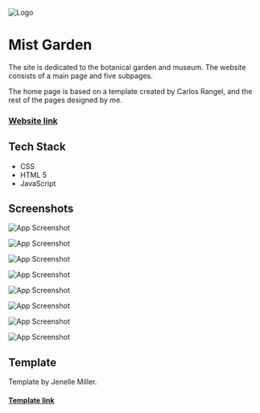 ![Logo](https://scontent-waw1-1.xx.fbcdn.net/v/t1.15752-9/363495605_185781284496227_6907791768945726318_n.png?_nc_cat=107&ccb=1-7&_nc_sid=ae9488&_nc_ohc=Dv0jCBBam6oAX-x-nNd&_nc_ht=scontent-waw1-1.xx&oh=03_AdTWWUkcRSIwY65j0NieNQQoIQnlhRhT2u7zacqNj214wQ&oe=64EB4460)

# Mist Garden

The site is dedicated to the botanical garden and museum. The website consists of a main page and five subpages.

The home page is based on a template created by
Carlos Rangel, and the rest of the pages designed by me.
### [Website link](https://mist-garden-mwojcickaa.netlify.app "Website link")

## Tech Stack

* CSS
* HTML 5
* JavaScript
## Screenshots

![App Screenshot](https://scontent-waw1-1.xx.fbcdn.net/v/t1.15752-9/363647931_1268665033833846_5243748431361974054_n.png?_nc_cat=104&ccb=1-7&_nc_sid=ae9488&_nc_ohc=J3SM2Uc47ygAX9s1frW&_nc_ht=scontent-waw1-1.xx&oh=03_AdR7fPS0jIto17UqwBrTB0wYkCgUl2AQy-v5vYyQ9PA2Hw&oe=64EB56EB)


![App Screenshot](https://scontent-waw1-1.xx.fbcdn.net/v/t1.15752-9/363578100_754943026432323_3615062201967610681_n.png?_nc_cat=101&ccb=1-7&_nc_sid=ae9488&_nc_ohc=W-bOL8-ZtfQAX9SfMXM&_nc_ht=scontent-waw1-1.xx&oh=03_AdSVOa8_oUn5epCin9s8U8CMum7kxVhPsF2aZGvuuVb7cQ&oe=64EB50CC)

![App Screenshot](https://scontent-waw1-1.xx.fbcdn.net/v/t1.15752-9/363571791_2330787380451814_3426706517773099445_n.png?_nc_cat=111&ccb=1-7&_nc_sid=ae9488&_nc_ohc=vpHOX4jBtrUAX-i5qlH&_nc_ht=scontent-waw1-1.xx&oh=03_AdSrZmJjB9fKC6f9ssBfD5FE3hhKSRuFvQQ7wTCdurRl7w&oe=64EB4607)

![App Screenshot](https://scontent-waw1-1.xx.fbcdn.net/v/t1.15752-9/363828929_1004716043901434_5171940349183882286_n.png?_nc_cat=103&ccb=1-7&_nc_sid=ae9488&_nc_ohc=eoERYUQ4xUEAX-h6r56&_nc_ht=scontent-waw1-1.xx&oh=03_AdQvAIR_uhAW15tSIXlm2ZKLZi7CoTpi56CxsKNnMUXr2g&oe=64EB6A05)

![App Screenshot](https://scontent-waw1-1.xx.fbcdn.net/v/t1.15752-9/363505921_6284192921678138_2355923177917310287_n.png?_nc_cat=110&ccb=1-7&_nc_sid=ae9488&_nc_ohc=s-rfJiXXuq4AX8pnSHC&_nc_ht=scontent-waw1-1.xx&oh=03_AdQgBaphtRakmNKL7XJcQ7lm2oQcCKdHsLst1K5glgzExQ&oe=64EB6272)

![App Screenshot](https://scontent-waw1-1.xx.fbcdn.net/v/t1.15752-9/363500977_306643781860887_6853078136326517440_n.png?_nc_cat=103&ccb=1-7&_nc_sid=ae9488&_nc_ohc=zBB-r9x8brgAX-dlKvs&_nc_ht=scontent-waw1-1.xx&oh=03_AdQCSWdB3mRmGB7_sahazLluWv7nD175qcc0U75y2uuxpg&oe=64EB72FD)

![App Screenshot](https://scontent-waw1-1.xx.fbcdn.net/v/t1.15752-9/363683751_769252688291268_6241299698308627070_n.png?_nc_cat=108&ccb=1-7&_nc_sid=ae9488&_nc_ohc=qhNUG5eVL9IAX97BFPA&_nc_ht=scontent-waw1-1.xx&oh=03_AdTk3Jyjr8Vsb9Lkh9Ipfn82uVjQ8a8D6k1AdbnVqOK74A&oe=64EB6432)

![App Screenshot](https://scontent-waw1-1.xx.fbcdn.net/v/t1.15752-9/363500977_997533345032716_8053284389642317394_n.png?_nc_cat=100&ccb=1-7&_nc_sid=ae9488&_nc_ohc=GFSNA_XNWEsAX8uDrVD&_nc_ht=scontent-waw1-1.xx&oh=03_AdTsOYJzuG3fEs2aS1VKNNLXxM83zZoTo76h-aX6KPjqqw&oe=64EB5B11)
## Template

Template by Jenelle Miller.

#### [Template link](https://www.figma.com/community/file/1055618288526017668/Botanical-Garden-(Community) "Website link")
